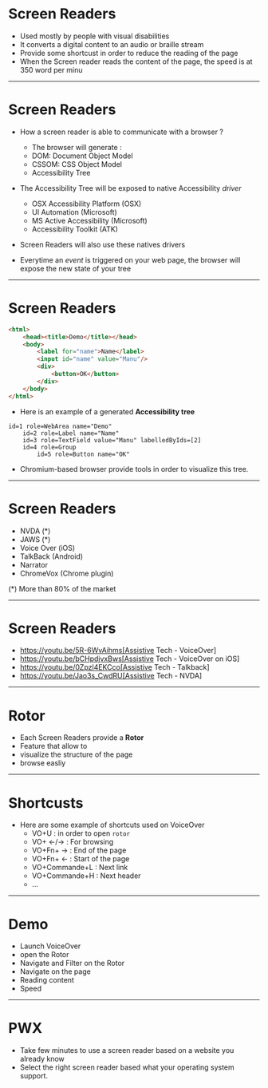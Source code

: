 # Screen Readers

* Used mostly by people with visual disabilities
* It converts a digital content to an audio or braille stream
* Provide some shortcust in order to reduce the reading of the page
* When the Screen reader reads the content of the page, the speed is at 350 word per minu

--- 

# Screen Readers

* How a screen reader is able to communicate with a browser ?
    * The browser will generate :
    * DOM: Document Object Model 
    * CSSOM: CSS Object Model
    * Accessibility Tree

* The Accessibility Tree will be exposed to native Accessibility *driver*
    * OSX Accessibility Platform (OSX)
    * UI Automation (Microsoft)
    * MS Active Accessibility (Microsoft)
    * Accessibility Toolkit (ATK)

* Screen Readers will also use these natives drivers

* Everytime an *event* is triggered on your web page, the browser will expose the new state of your tree
---

# Screen Readers

```html
<html>
    <head><title>Demo</title></head>
    <body>
        <label for="name">Name</label>
        <input id="name" value="Manu"/>
        <div>
            <button>OK</button>
        </div>
    </body>
</html>
```

* Here is an example of a generated **Accessibility tree**

```
id=1 role=WebArea name="Demo"
    id=2 role=Label name="Name"
    id=3 role=TextField value="Manu" labelledByIds=[2]
    id=4 role=Group
        id=5 role=Button name="OK"
```

* Chromium-based browser provide tools in order to visualize this tree.

---

# Screen Readers

* NVDA (*)
* JAWS (*)
* Voice Over (iOS)
* TalkBack (Android)
* Narrator
* ChromeVox (Chrome plugin)

(*) More than 80% of the market

---

# Screen Readers

* https://youtu.be/5R-6WvAihms[Assistive Tech - VoiceOver]
* https://youtu.be/bCHpdjvxBws[Assistive Tech - VoiceOver on iOS]
* https://youtu.be/0Zpzl4EKCco[Assistive Tech - Talkback]
* https://youtu.be/Jao3s_CwdRU[Assistive Tech - NVDA]

---

# Rotor

* Each Screen Readers provide a **Rotor**
* Feature that allow to
* visualize the structure of the page
* browse easliy 

---

# Shortcusts

* Here are some example of shortcuts used on VoiceOver
    * VO+U : in order to open `rotor`
    * VO+ <-/-> : For browsing
    * VO+Fn+ -> : End of the page
    * VO+Fn+ <- : Start of the page
    * VO+Commande+L : Next link
    * VO+Commande+H : Next header
    * ...

---

# Demo

* Launch VoiceOver
* open the Rotor
* Navigate and Filter on the Rotor
* Navigate on the page
* Reading content
* Speed

---

# PWX

* Take few minutes to use a screen reader based on a website you already know
* Select the right screen reader based what your operating system support.
